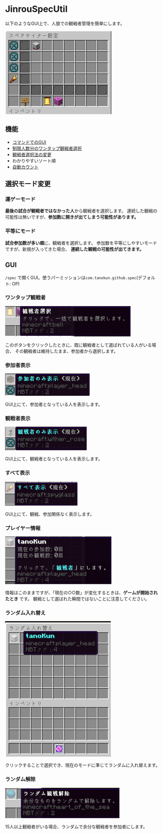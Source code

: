 # JinrouSpecUtil
以下のようなGUI上で、人狼での観戦者管理を簡単にします。

![image](image/gui.png)

## 機能
- [コマンドでのGUI](#GUI)
- [制限人数分のワンタップ観戦者選択](#ワンタップ観戦者)
- [観戦者選択法の変更](#選択モード変更)
- わかりやすいソート順
- [自動カウント](#プレイヤー情報)

## 選択モード変更
### 運ゲーモード
**最後の試合が観戦者ではなかった人**から観戦者を選択します。
連続した観戦の可能性は無いですが、__**参加数に開きが出てしまう可能性があります。**__

### 平等にモード
**試合参加数が多い順**に、観戦者を選択します。
参加数を平等にしやすいモードですが、新規が入ってきた場合、
__**連続した観戦の可能性が出てきます。**__


## GUI
`/spec` で開くGUI。使うパーミッションは`com.tanokun.github.spec`(デフォルト: OP)

### ワンタップ観戦者
![choose.png](image/choose.png)

このボタンをクリックしたときに、既に観戦者として選ばれている人がいる場合、
その観戦者は維持したまま、参加者から選択します。

### 参加者表示
![img.png](image/onlyPlayer.png)

GUI上にて、参加者となっている人を表示します。

### 観戦者表示
![img.png](image/onlySpec.png)

GUI上にて、観戦者となっている人を表示します。

### すべて表示
![img.png](image/all.png)

GUI上にて、観戦、参加関係なく表示します。

### プレイヤー情報
![img.png](image/player.png)

情報はこのままですが、「現在の○○数」が変化するときは、**__ゲームが開始されたとき__** です。
観戦として選ばれた瞬間ではないことに注意してください。

### ランダム入れ替え
![exchange.png](image/exchange.png)

クリックすることで選択でき、現在のモードに準じてランダムに入れ替えます。

### ランダム解除
![unregister.png](image/unregister.png)

15人以上観戦者がいる場合、ランダムで余分な観戦者を参加者にします。